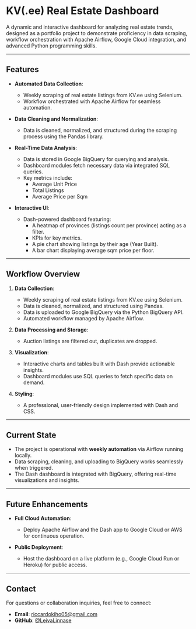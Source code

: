 # KV(.ee) Real Estate Dashboard

A dynamic and interactive dashboard for analyzing real estate trends, designed as a portfolio project to demonstrate proficiency in data scraping, workflow orchestration with Apache Airflow, Google Cloud integration, and advanced Python programming skills.

---

## Features

- **Automated Data Collection**:
  - Weekly scraping of real estate listings from KV.ee using Selenium.
  - Workflow orchestrated with Apache Airflow for seamless automation.

- **Data Cleaning and Normalization**:
  - Data is cleaned, normalized, and structured during the scraping process using the Pandas library.

- **Real-Time Data Analysis**:
  - Data is stored in Google BigQuery for querying and analysis.
  - Dashboard modules fetch necessary data via integrated SQL queries.
  - Key metrics include:
    - Average Unit Price
    - Total Listings
    - Average Price per Sqm

- **Interactive UI**:
  - Dash-powered dashboard featuring:
    - A heatmap of provinces (listings count per province) acting as a filter.
    - KPIs for key metrics.
    - A pie chart showing listings by their age (Year Built).
    - A bar chart displaying average sqm price per floor.

---

## Workflow Overview

1. **Data Collection**:
   - Weekly scraping of real estate listings from KV.ee using Selenium.
   - Data is cleaned, normalized, and structured using Pandas.
   - Data is uploaded to Google BigQuery via the Python BigQuery API.
   - Automated workflow managed by Apache Airflow.

2. **Data Processing and Storage**:
   - Auction listings are filtered out, duplicates are dropped.

3. **Visualization**:
   - Interactive charts and tables built with Dash provide actionable insights.
   - Dashboard modules use SQL queries to fetch specific data on demand.

4. **Styling**:
   - A professional, user-friendly design implemented with Dash and CSS.

---

## Current State

- The project is operational with **weekly automation** via Airflow running locally.
- Data scraping, cleaning, and uploading to BigQuery works seamlessly when triggered.
- The Dash dashboard is integrated with BigQuery, offering real-time visualizations and insights.

---

## Future Enhancements

- **Full Cloud Automation**:
  - Deploy Apache Airflow and the Dash app to Google Cloud or AWS for continuous operation.

- **Public Deployment**:
  - Host the dashboard on a live platform (e.g., Google Cloud Run or Heroku) for public access.

---

## Contact

For questions or collaboration inquiries, feel free to connect:

- **Email**: riccardokiho05@gmail.com
- **GitHub**: [@LeivaLinnase](https://github.com/LeivaLinnase)
